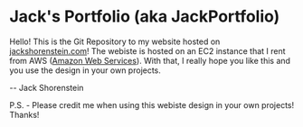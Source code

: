 # Jack's Portfolio (aka JackPortfolio)

Hello! This is the Git Repository to my website hosted on [jackshorenstein.com](https://jackshorenstein.com)! The webiste is hosted on an EC2 instance that I rent from AWS ([Amazon Web Services](https://aws.amazon.com)). With that, I really hope you like this and you use the design in your own projects.

-- Jack Shorenstein

P.S. - Please credit me when using this webiste design in your own projects! Thanks!
